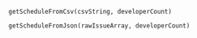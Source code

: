 `getScheduleFromCsv(csvString, developerCount)`

`getScheduleFromJson(rawIssueArray, developerCount)`

